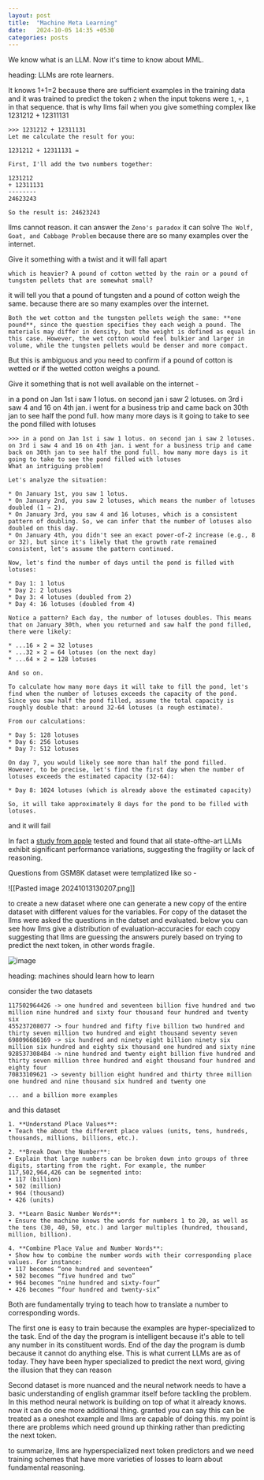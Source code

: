 ```yaml
---
layout: post
title:  "Machine Meta Learning"
date:   2024-10-05 14:35 +0530
categories: posts
---
```


We know what is an LLM. Now it's time to know about MML.

<!--more-->

heading: LLMs are rote learners. 

It knows 1+1=2 because there are sufficient examples in the training data and it was trained to predict the token `2` when the input tokens were `1`, `+`, `1` in that sequence.
that is why llms fail when you give something complex like 1231212 + 12311131

```llama3
>>> 1231212 + 12311131
Let me calculate the result for you:

1231212 + 12311131 =

First, I'll add the two numbers together:

1231212
+ 12311131
--------
24623243

So the result is: 24623243
```

llms cannot reason. 
it can answer the `Zeno's paradox` 
it can solve `The Wolf, Goat, and Cabbage Problem` 
because there are so many examples over the internet. 

Give it something with a twist and it will fall apart
```
which is heavier? A pound of cotton wetted by the rain or a pound of tungsten pellets that are somewhat small?
```

it will tell you that a pound of tungsten and a pound of cotton weigh the same. because there are so many examples over the internet.

```gpt4-o
Both the wet cotton and the tungsten pellets weigh the same: **one pound**, since the question specifies they each weigh a pound. The materials may differ in density, but the weight is defined as equal in this case. However, the wet cotton would feel bulkier and larger in volume, while the tungsten pellets would be denser and more compact.
```

But this is ambiguous and you need to confirm if a pound of cotton is wetted or if the wetted cotton weighs a pound.

Give it something that is not well available on the internet - 

in a pond on Jan 1st i saw 1 lotus. on second jan i saw 2 lotuses. on 3rd i saw 4 and 16 on 4th jan. i went for a business trip and came back on 30th jan to see half the pond full. how many more days is it going to take to see the pond filled with lotuses

```llama3
>>> in a pond on Jan 1st i saw 1 lotus. on second jan i saw 2 lotuses. on 3rd i saw 4 and 16 on 4th jan. i went for a business trip and came back on 30th jan to see half the pond full. how many more days is it going to take to see the pond filled with lotuses
What an intriguing problem!

Let's analyze the situation:

* On January 1st, you saw 1 lotus.
* On January 2nd, you saw 2 lotuses, which means the number of lotuses doubled (1 → 2).
* On January 3rd, you saw 4 and 16 lotuses, which is a consistent pattern of doubling. So, we can infer that the number of lotuses also doubled on this day.
* On January 4th, you didn't see an exact power-of-2 increase (e.g., 8 or 32), but since it's likely that the growth rate remained consistent, let's assume the pattern continued.

Now, let's find the number of days until the pond is filled with lotuses:

* Day 1: 1 lotus
* Day 2: 2 lotuses
* Day 3: 4 lotuses (doubled from 2)
* Day 4: 16 lotuses (doubled from 4)

Notice a pattern? Each day, the number of lotuses doubles. This means that on January 30th, when you returned and saw half the pond filled, there were likely:

* ...16 × 2 = 32 lotuses
* ...32 × 2 = 64 lotuses (on the next day)
* ...64 × 2 = 128 lotuses

And so on.

To calculate how many more days it will take to fill the pond, let's find when the number of lotuses exceeds the capacity of the pond. Since you saw half the pond filled, assume the total capacity is roughly double that: around 32-64 lotuses (a rough estimate).

From our calculations:

* Day 5: 128 lotuses
* Day 6: 256 lotuses
* Day 7: 512 lotuses

On day 7, you would likely see more than half the pond filled. However, to be precise, let's find the first day when the number of lotuses exceeds the estimated capacity (32-64):

* Day 8: 1024 lotuses (which is already above the estimated capacity)

So, it will take approximately 8 days for the pond to be filled with lotuses.

```

and it will fail

In fact a [study from apple](https://arxiv.org/pdf/2410.05229) tested and found that all state-ofthe-art LLMs exhibit significant performance variations, suggesting the fragility or lack of reasoning.

Questions from GSM8K dataset were templatized like so - 


![[Pasted image 20241013130207.png]]

to create a new dataset where one can generate a new copy of the entire dataset with different values for the variables. For copy of the dataset the llms were asked the questions in the datset and evaluated. below you can see how llms give a distribution of evaluation-accuracies for each copy suggesting that llms are guessing the answers purely based on trying to predict the next token, in other words fragile.

<img src='https://i.imgur.com/ksZruxa.png' alt='image' style='max-height: 600px; width=auto;'>

heading: machines should learn how to learn

consider the two datasets
```
117502964426 -> one hundred and seventeen billion five hundred and two million nine hundred and sixty four thousand four hundred and twenty six
455237208077 -> four hundred and fifty five billion two hundred and thirty seven million two hundred and eight thousand seventy seven
698096686169 -> six hundred and ninety eight billion ninety six million six hundred and eighty six thousand one hundred and sixty nine
928537308484 -> nine hundred and twenty eight billion five hundred and thirty seven million three hundred and eight thousand four hundred and eighty four
70833109621 -> seventy billion eight hundred and thirty three million one hundred and nine thousand six hundred and twenty one

... and a billion more examples

```

and this dataset
```
1. **Understand Place Values**:
• Teach the about the different place values (units, tens, hundreds, thousands, millions, billions, etc.).

2. **Break Down the Number**:
• Explain that large numbers can be broken down into groups of three digits, starting from the right. For example, the number 117,502,964,426 can be segmented into:
• 117 (billion)
• 502 (million)
• 964 (thousand)
• 426 (units)

3. **Learn Basic Number Words**:
• Ensure the machine knows the words for numbers 1 to 20, as well as the tens (30, 40, 50, etc.) and larger multiples (hundred, thousand, million, billion).

4. **Combine Place Value and Number Words**:
• Show how to combine the number words with their corresponding place values. For instance:
• 117 becomes “one hundred and seventeen”
• 502 becomes “five hundred and two”
• 964 becomes “nine hundred and sixty-four”
• 426 becomes “four hundred and twenty-six”
```
Both are fundamentally trying to teach how to translate a number to corresponding words. 

The first one is easy to train because the examples are hyper-specialized to the task. End of the day the program is intelligent because it's able to tell any number in its constituent words. End of the day the program is dumb because it cannot do anything else. This is what current LLMs are as of today. They have been hyper specialized to predict the next word, giving the illusion that they can reason

Second dataset is more nuanced and the neural network needs to have a basic understanding of english grammar itself before tackling the problem. In this method neural network is building on top of what it already knows. now it can do one more additional thing. granted you can say this can be treated as a oneshot example and llms are capable of doing this. my point is there are problems which need ground up thinking rather than predicting the next token. 

to summarize, llms are hyperspecialized next token predictors and we need training schemes that have more varieties of losses to learn about fundamental reasoning.